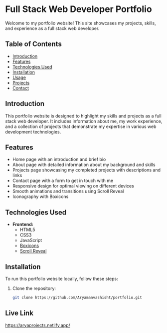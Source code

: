 # Full Stack Web Developer Portfolio

Welcome to my portfolio website! This site showcases my projects, skills, and experience as a full stack web developer.

## Table of Contents

- [Introduction](#introduction)
- [Features](#features)
- [Technologies Used](#technologies-used)
- [Installation](#installation)
- [Usage](#usage)
- [Projects](#projects)
- [Contact](#contact)

## Introduction

This portfolio website is designed to highlight my skills and projects as a full stack web developer. It includes information about me, my work experience, and a collection of projects that demonstrate my expertise in various web development technologies.

## Features

- Home page with an introduction and brief bio
- About page with detailed information about my background and skills
- Projects page showcasing my completed projects with descriptions and links
- Contact page with a form to get in touch with me
- Responsive design for optimal viewing on different devices
- Smooth animations and transitions using Scroll Reveal
- Iconography with Boxicons

## Technologies Used

- **Frontend:**
  - HTML5
  - CSS3
  - JavaScript
  - [Boxicons](https://boxicons.com/)
  - [Scroll Reveal](https://scrollrevealjs.org/)

## Installation

To run this portfolio website locally, follow these steps:

1. Clone the repository:
   ```bash
   git clone https://github.com/Aryamanvashisht/portfolio.git

## Live Link
   https://aryaprojects.netlify.app/
